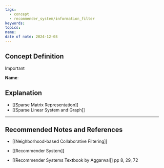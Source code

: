 ```yaml
---
tags:
  - concept
  - recommender_system/information_filter
keywords: 
topics: 
name: 
date of note: 2024-12-08
---
```


## Concept Definition

>[!important]
>**Name**: 



## Explanation


- [[Sparse Matrix Representation]]
- [[Sparse Linear System and Graph]]



-----------
##  Recommended Notes and References

- [[Neighborhood-based Collaborative Filtering]]
- [[Recommender System]]

- [[Recommender Systems Textbook by Aggarwal]] pp 8, 29, 72
